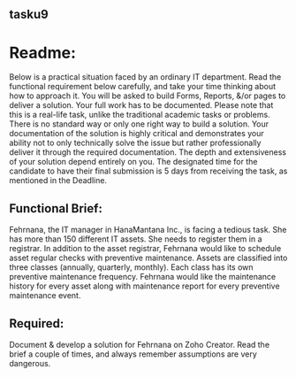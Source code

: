 ## tasku9

# Readme:
Below is a practical situation faced by an ordinary IT department. Read the functional requirement below carefully, and take your time thinking about how to approach it. You will be asked to build Forms, Reports, &/or pages to deliver a solution. Your full work has to be documented.
Please note that this is a real-life task, unlike the traditional academic tasks or problems. There is no standard way or only one right way to build a solution. Your documentation of the solution is highly critical and demonstrates your ability not to only technically solve the issue but rather professionally deliver it through the required documentation. The depth and extensiveness of your solution depend entirely on you.
The designated time for the candidate to have their final submission is 5 days from receiving the task, as mentioned in the Deadline.
## Functional Brief:
Fehrnana, the IT manager in HanaMantana Inc., is facing a tedious task. She has more than 150 different IT assets. She needs to register them in a registrar. In addition to the asset registrar, Fehrnana would like to schedule asset regular checks with preventive maintenance. Assets are classified into three classes (annually, quarterly, monthly). Each class has its own preventive maintenance frequency. Fehrnana would like the maintenance history for every asset along with maintenance report for every preventive maintenance event.
## Required:
Document & develop a solution for Fehrnana on Zoho Creator. Read the brief a couple of times, and always remember assumptions are very dangerous.

